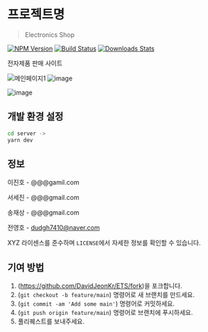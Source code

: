 # 프로젝트명
> Electronics Shop

[![NPM Version][npm-image]][npm-url]
[![Build Status][travis-image]][travis-url]
[![Downloads Stats][npm-downloads]][npm-url]

전자제품 판매 사이트

![메인페이지1](https://user-images.githubusercontent.com/93497987/167706118-1ad16833-2428-4d40-a088-774583da370f.png)
![image](https://user-images.githubusercontent.com/93497987/167706986-7e475cc3-c7e9-412e-b85d-dafbabc1604f.png)

![image](https://user-images.githubusercontent.com/93497987/167706943-17f74e65-229b-4ece-96ad-018525c3adae.png)


## 개발 환경 설정
```sh
cd server ->
yarn dev
```

## 정보

이진호 - @@@gamil.com

서세진 - @@@gmail.com

송재상 - @@@gmail.com

전영호 - dudgh7410@naver.com

XYZ 라이센스를 준수하며 ``LICENSE``에서 자세한 정보를 확인할 수 있습니다.

## 기여 방법

1. (<https://github.com/DavidJeonKr/ETS/fork>)을 포크합니다.
2. (`git checkout -b feature/main`) 명령어로 새 브랜치를 만드세요.
3. (`git commit -am 'Add some main'`) 명령어로 커밋하세요.
4. (`git push origin feature/main`) 명령어로 브랜치에 푸시하세요. 
5. 풀리퀘스트를 보내주세요.

<!-- Markdown link & img dfn's -->
[npm-image]: https://img.shields.io/npm/v/datadog-metrics.svg?style=flat-square
[npm-url]: https://npmjs.org/package/datadog-metrics
[npm-downloads]: https://img.shields.io/npm/dm/datadog-metrics.svg?style=flat-square
[travis-image]: https://img.shields.io/travis/dbader/node-datadog-metrics/master.svg?style=flat-square
[travis-url]: https://travis-ci.org/dbader/node-datadog-metrics
[wiki]: https://github.com/yourname/yourproject/wiki
